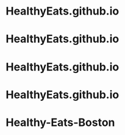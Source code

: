 # HealthyEats.github.io
# HealthyEats.github.io
# HealthyEats.github.io
# HealthyEats.github.io
# Healthy-Eats-Boston
